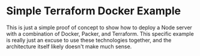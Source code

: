 # Simple Terraform Docker Example
This is just a simple proof of concept to show how to deploy a Node server with a combination of Docker, Packer, and Terraform. This specific example is really just an excuse to use these technologies together, and the architecture itself likely doesn't make much sense.
